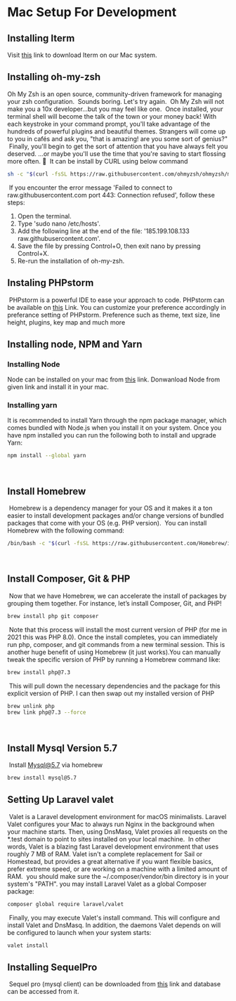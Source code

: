 # Mac Setup For Development
## Installing Iterm
Visit [this](https://iterm2.com/downloads.html) link to download Iterm on our Mac system.
## Installing oh-my-zsh
Oh My Zsh is an open source, community-driven framework for managing your zsh configuration.
​
Sounds boring. Let's try again.
​
Oh My Zsh will not make you a 10x developer...but you may feel like one.
​
Once installed, your terminal shell will become the talk of the town or your money back! With each keystroke in your command prompt, you'll take advantage of the hundreds of powerful plugins and beautiful themes. Strangers will come up to you in cafés and ask you, "that is amazing! are you some sort of genius?"
​
Finally, you'll begin to get the sort of attention that you have always felt you deserved. ...or maybe you'll use the time that you're saving to start flossing more often. 😬
​
It can be install by CURL using below command
​
```sh
sh -c "$(curl -fsSL https://raw.githubusercontent.com/ohmyzsh/ohmyzsh/master/tools/install.sh)"
```

​
If you encounter the error message 'Failed to connect to raw.githubusercontent.com port 443: Connection refused', follow these steps:
1. Open the terminal.
2. Type 'sudo nano /etc/hosts'.
3. Add the following line at the end of the file: '185.199.108.133 raw.githubusercontent.com'.
4. Save the file by pressing Control+O, then exit nano by pressing Control+X.
5. Re-run the installation of oh-my-zsh.
​
​
## Instaling PHPstorm
​
PHPstorm is a powerful IDE to ease your approach to code. PHPstorm can be available on [this](https://www.jetbrains.com/phpstorm/nextversion/) Link.
​
You can customize your preference accordingly in preferance setting of PHPstorm. Preference such as theme, text size, line height, plugins, key map and much more
​
## Installing node, NPM and Yarn
### Installing Node
Node can be installed on your mac from [this](https://nodejs.org/en/) link. Donwanload Node from given link and install it in your mac.
​
### Installing yarn
It is recommended to install Yarn through the npm package manager, which comes bundled with Node.js when you install it on your system.
​
Once you have npm installed you can run the following both to install and upgrade Yarn:
​
```sh
npm install --global yarn
```
​
## Install Homebrew
​
Homebrew is a dependency manager for your OS and it makes it a ton easier to install development packages and/or change versions of bundled packages that come with your OS (e.g. PHP version).
​
You can install Homebrew with the following command:
​
```sh
/bin/bash -c "$(curl -fsSL https://raw.githubusercontent.com/Homebrew/install/master/install.sh)"
```
    
​
​
## Install Composer, Git & PHP
​
Now that we have Homebrew, we can accelerate the install of packages by grouping them together. For instance, let’s install Composer, Git, and PHP!
​
```sh
brew install php git composer
```
​
Note that this process will install the most current version of PHP (for me in 2021 this was PHP 8.0). Once the install completes, you can immediately run php, composer, and git commands from a new terminal session. This is another huge benefit of using Homebrew (it just works).
​
You can manually tweak the specific version of PHP by running a Homebrew command like:
​
```sh
brew install php@7.3
```
​
This will pull down the necessary dependencies and the package for this explicit version of PHP. I can then swap out my installed version of PHP
​
```sh
brew unlink php 
brew link php@7.3 --force
```
​
## Install Mysql Version 5.7
​
Install Mysql@5.7 via homebrew
​
```sh
brew install mysql@5.7
```
## Setting Up Laravel valet
​
Valet is a Laravel development environment for macOS minimalists. Laravel Valet configures your Mac to always run Nginx in the background when your machine starts. Then, using DnsMasq, Valet proxies all requests on the *.test domain to point to sites installed on your local machine.
​
In other words, Valet is a blazing fast Laravel development environment that uses roughly 7 MB of RAM. Valet isn't a complete replacement for Sail or Homestead, but provides a great alternative if you want flexible basics, prefer extreme speed, or are working on a machine with a limited amount of RAM.
​
you should make sure the ~/.composer/vendor/bin directory is in your system's "PATH". you may install Laravel Valet as a global Composer package:
​
```sh
composer global require laravel/valet
```
​
Finally, you may execute Valet's install command. This will configure and install Valet and DnsMasq. In addition, the daemons Valet depends on will be configured to launch when your system starts:
​
```sh
valet install
```
## Installing SequelPro
​
Sequel pro (mysql client) can be downloaded from [this](https://www.sequelpro.com/) link and database can be accessed from it.
